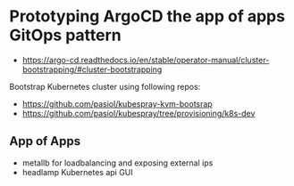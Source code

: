# Prototyping ArgoCD the app of apps GitOps pattern

- https://argo-cd.readthedocs.io/en/stable/operator-manual/cluster-bootstrapping/#cluster-bootstrapping

Bootstrap Kubernetes cluster using following repos:

- https://github.com/pasiol/kubespray-kvm-bootsrap
- https://github.com/pasiol/kubespray/tree/provisioning/k8s-dev

## App of Apps

- metallb for loadbalancing and exposing external ips
- headlamp Kubernetes api GUI

